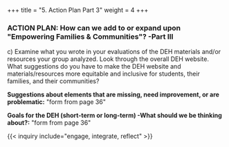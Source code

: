 +++
title = "5. Action Plan Part 3"
weight = 4
+++

### **ACTION PLAN:** How can we add to or expand upon "Empowering Families & Communities"? -Part III 

c) Examine what you wrote in your evaluations of the DEH materials and/or resources your group analyzed. Look through the overall DEH website. What suggestions do you have to make the DEH website and materials/resources more equitable and inclusive for students, their families, and their communities?

**Suggestions about elements that are missing, need improvement, or are problematic:**
"form from page 36"

**Goals for the DEH (short-term or long-term) -What should we be thinking about?:**
"form from page 36"

{{< inquiry include="engage, integrate, reflect" >}}

